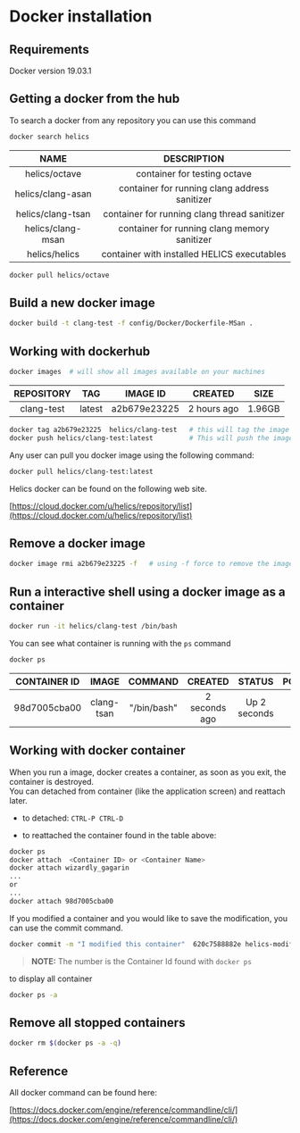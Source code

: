 Docker installation
===================

Requirements
------------
Docker version 19.03.1


Getting a docker from the hub
------------------------------

To search a docker from any repository you can use this command

```bash
docker search helics
```
|NAME               |     DESCRIPTION             |
|:-----------------:|:---------------------------:|
|helics/octave|container for testing octave|
|helics/clang-asan|container for running clang address sanitizer|
|helics/clang-tsan|container for running clang thread sanitizer|
|helics/clang-msan|container for running clang memory sanitizer|
|helics/helics|container with installed HELICS executables|


```bash
docker pull helics/octave
```


Build a new docker image
------------------------

```bash
docker build -t clang-test -f config/Docker/Dockerfile-MSan .
```


Working with dockerhub
----------------------

```bash
docker images  # will show all images available on your machines
```

|    REPOSITORY            |                 TAG         |       IMAGE ID       |    CREATED        |    SIZE   |
|:------------------------:|:---------------------------:|:--------------------:|:-----------------:|:---------:|
|    clang-test            |                 latest      |       a2b679e23225   |    2 hours ago    |    1.96GB |


```bash
docker tag a2b679e23225  helics/clang-test   # this will tag the image ID for docker repository helics/clang-test
docker push helics/clang-test:latest         # This will push the image to docker hub repository
```


Any user can pull you docker image using the following command:

```bash
docker pull helics/clang-test:latest
```


Helics docker can be found on the following web site.

  [https://cloud.docker.com/u/helics/repository/list](https://cloud.docker.com/u/helics/repository/list)

Remove a docker image
---------------------

```bash
docker image rmi a2b679e23225 -f   # using -f force to remove the image id
```

Run a interactive shell using a docker image as a container
-----------------------------------------------------------

```bash
docker run -it helics/clang-test /bin/bash
```

You can see what container is running with the `ps` command

```bash
docker ps
```

|CONTAINER ID    |   IMAGE        |      COMMAND       |     CREATED         |   STATUS        |     PORTS     |         NAMES           |
|:--------------:|:--------------:|:------------------:|:-------------------:|:---------------:|:-------------:|:-----------------------:|
|98d7005cba00    |   clang-tsan   |      "/bin/bash"   |     2 seconds ago   |   Up 2 seconds  |      -        |      wizardly_gagarin   |



Working with docker container
-----------------------------

When you run a image, docker creates a container, as soon as you exit, the container is destroyed.   
You can detached from container (like the application screen) and reattach later.  

- to detached:    `CTRL-P CTRL-D`

- to reattached the container found in the table above:
```bash
docker ps
docker attach  <Container ID> or <Container Name>
docker attach wizardly_gagarin
...
or
...
docker attach 98d7005cba00
```


If you modified a container and you would like to save the modification, you can use the commit command.

```bash
docker commit -m "I modified this container"  620c7588882e helics-modified
```

> **NOTE:**   The number is the Container Id found with `docker ps`

to display all container

```bash
docker ps -a
```

Remove all stopped containers
-----------------------------

```bash
docker rm $(docker ps -a -q)
```


Reference
---------

All docker command can be found here:

  [https://docs.docker.com/engine/reference/commandline/cli/](https://docs.docker.com/engine/reference/commandline/cli/)
